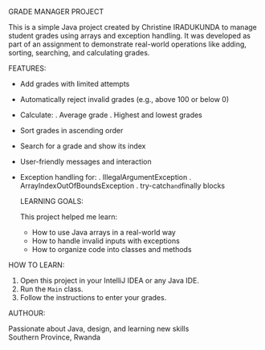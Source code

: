 GRADE MANAGER PROJECT

This is a simple Java project created by Christine IRADUKUNDA to manage student grades using arrays and exception handling. 
It was developed as part of an assignment to demonstrate real-world operations like adding, sorting, searching, and calculating grades.

FEATURES:

-  Add grades with limited attempts
-  Automatically reject invalid grades (e.g., above 100 or below 0)
-  Calculate:
            . Average grade
            . Highest and lowest grades
-  Sort grades in ascending order
-  Search for a grade and show its index
-  User-friendly messages and interaction
-  Exception handling for:  .  IllegalArgumentException
                            . ArrayIndexOutOfBoundsException
                            . try-catch` and `finally blocks

   LEARNING GOALS:

   This project helped me learn:

     - How to use Java arrays in a real-world way
     - How to handle invalid inputs with exceptions
     - How to organize code into classes and methods


HOW TO LEARN:

1. Open this project in your IntelliJ IDEA or any Java IDE.
2. Run the `Main` class.
3. Follow the instructions to enter your grades.


AUTHOUR:

Passionate about Java, design, and learning new skills  
Southern Province, Rwanda  
